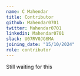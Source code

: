 ```yaml
---
name: C Mahendar
title: Contributor
github: Mahendar0701
twitter: Mahendar0701
linkedin: Mahendar0701
slack: U07RV0JG6MA
joining_date: "15/10/2024"
role: contributor
---
```


Still waiting for this

